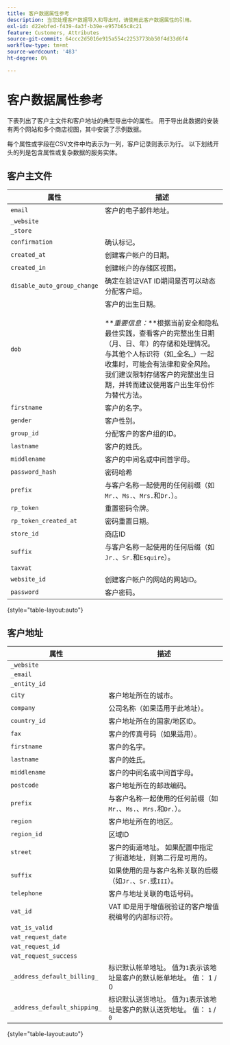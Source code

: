 ```yaml
---
title: 客户数据属性参考
description: 当您处理客户数据导入和导出时，请使用此客户数据属性的引用。
exl-id: d22ebfed-f439-4a3f-b39e-e957b65c8c21
feature: Customers, Attributes
source-git-commit: 64ccc2d5016e915a554c2253773bb50f4d33d6f4
workflow-type: tm+mt
source-wordcount: '483'
ht-degree: 0%

---
```


# 客户数据属性参考

下表列出了客户主文件和客户地址的典型导出中的属性。 用于导出此数据的安装有两个网站和多个商店视图，其中安装了示例数据。

每个属性或字段在CSV文件中均表示为一列，客户记录则表示为行。 以下划线开头的列是包含属性或复杂数据的服务实体。

## 客户主文件

| 属性 | 描述 |
|--- |--- |
| `email` | 客户的电子邮件地址。 |
| `_website` |  |
| `_store` |  |
| `confirmation` | 确认标记。 |
| `created_at` | 创建客户帐户的日期。 |
| `created_in` | 创建帐户的存储区视图。 |
| `disable_auto_group_change` | 确定在验证VAT ID期间是否可以动态分配客户组。 |
| `dob` | 客户的出生日期。 <br><br>**_重要信息：_**根据当前安全和隐私最佳实践，查看客户的完整出生日期（月、日、年）的存储和处理情况。 与其他个人标识符（如_全名&#x200B;_）一起收集时，可能会有法律和安全风险。 我们建议限制存储客户的完整出生日期，并转而建议使用客户出生年份作为替代方法。 |
| `firstname` | 客户的名字。 |
| `gender` | 客户性别。 |
| `group_id` | 分配客户的客户组的ID。 |
| `lastname` | 客户的姓氏。 |
| `middlename` | 客户的中间名或中间首字母。 |
| `password_hash` | 密码哈希 |
| `prefix` | 与客户名称一起使用的任何前缀（如`Mr.`、`Ms.`、`Mrs.`和`Dr.`）。 |
| `rp_token` | 重置密码令牌。 |
| `rp_token_created_at` | 密码重置日期。 |
| `store_id` | 商店ID |
| `suffix` | 与客户名称一起使用的任何后缀（如`Jr.`、`Sr.`和`Esquire`）。 |
| `taxvat` |  |
| `website_id` | 创建客户帐户的网站的网站ID。 |
| `password` | 客户密码。 |

{style="table-layout:auto"}

## 客户地址

| 属性 | 描述 |
|--- |--- |
| `_website` |  |
| `_email` |  |
| `_entity_id` |  |
| `city` | 客户地址所在的城市。 |
| `company` | 公司名称（如果适用于此地址）。 |
| `country_id` | 客户地址所在的国家/地区ID。 |
| `fax` | 客户的传真号码（如果适用）。 |
| `firstname` | 客户的名字。 |
| `lastname` | 客户的姓氏。 |
| `middlename` | 客户的中间名或中间首字母。 |
| `postcode` | 客户地址所在的邮政编码。 |
| `prefix` | 与客户名称一起使用的任何前缀（如`Mr.`、`Ms.`、`Mrs.`和`Dr.`）。 |
| `region` | 客户地址所在的地区。 |
| `region_id` | 区域ID |
| `street` | 客户的街道地址。 如果配置中指定了街道地址，则第二行是可用的。 |
| `suffix` | 如果使用的是与客户名称关联的后缀（如`Jr.`、`Sr.`或`III`）。 |
| `telephone` | 客户与地址关联的电话号码。 |
| `vat_id` | VAT ID是用于增值税验证的客户增值税编号的内部标识符。 |
| `vat_is_valid` |  |
| `vat_request_date` |  |
| `vat_request_id` |  |
| `vat_request_success` |  |
| `_address_default_billing_` | 标识默认帐单地址。 值为`1`表示该地址是客户的默认帐单地址。 值： 1 / 0 |
| `_address_default_shipping_` | 标识默认送货地址。 值为`1`表示该地址是客户的默认送货地址。 值： `1` / `0` |

{style="table-layout:auto"}

